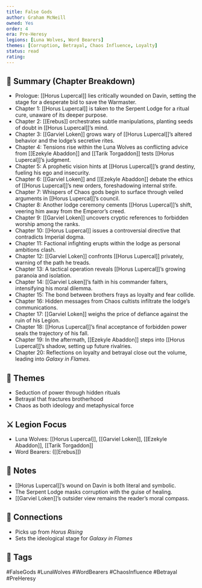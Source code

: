 ```yaml
---
title: False Gods
author: Graham McNeill
owned: Yes
order: 4
era: Pre-Heresy
legions: [Luna Wolves, Word Bearers]
themes: [Corruption, Betrayal, Chaos Influence, Loyalty]
status: read
rating:
---
```


## 🧭 Summary (Chapter Breakdown)
- Prologue: [[Horus Lupercal]] lies critically wounded on Davin, setting the stage for a desperate bid to save the Warmaster.  
- Chapter 1: [[Horus Lupercal]] is taken to the Serpent Lodge for a ritual cure, unaware of its deeper purpose.  
- Chapter 2: [[Erebus]] orchestrates subtle manipulations, planting seeds of doubt in [[Horus Lupercal]]’s mind.  
- Chapter 3: [[Garviel Loken]] grows wary of [[Horus Lupercal]]’s altered behavior and the lodge’s secretive rites.  
- Chapter 4: Tensions rise within the Luna Wolves as conflicting advice from [[Ezekyle Abaddon]] and [[Tarik Torgaddon]] tests [[Horus Lupercal]]’s judgment.  
- Chapter 5: A prophetic vision hints at [[Horus Lupercal]]’s grand destiny, fueling his ego and insecurity.  
- Chapter 6: [[Garviel Loken]] and [[Ezekyle Abaddon]] debate the ethics of [[Horus Lupercal]]’s new orders, foreshadowing internal strife.  
- Chapter 7: Whispers of Chaos gods begin to surface through veiled arguments in [[Horus Lupercal]]’s council.  
- Chapter 8: Another lodge ceremony cements [[Horus Lupercal]]’s shift, veering him away from the Emperor’s creed.  
- Chapter 9: [[Garviel Loken]] uncovers cryptic references to forbidden worship among the ranks.  
- Chapter 10: [[Horus Lupercal]] issues a controversial directive that contradicts Imperial dogma.  
- Chapter 11: Factional infighting erupts within the lodge as personal ambitions clash.  
- Chapter 12: [[Garviel Loken]] confronts [[Horus Lupercal]] privately, warning of the path he treads.  
- Chapter 13: A tactical operation reveals [[Horus Lupercal]]’s growing paranoia and isolation.  
- Chapter 14: [[Garviel Loken]]’s faith in his commander falters, intensifying his moral dilemma.  
- Chapter 15: The bond between brothers frays as loyalty and fear collide.  
- Chapter 16: Hidden messages from Chaos cultists infiltrate the lodge’s communications.  
- Chapter 17: [[Garviel Loken]] weighs the price of defiance against the ruin of his Legion.  
- Chapter 18: [[Horus Lupercal]]’s final acceptance of forbidden power seals the trajectory of his fall.  
- Chapter 19: In the aftermath, [[Ezekyle Abaddon]] steps into [[Horus Lupercal]]’s shadow, setting up future rivalries.  
- Chapter 20: Reflections on loyalty and betrayal close out the volume, leading into *Galaxy in Flames*.  

## 🧠 Themes
- Seduction of power through hidden rituals  
- Betrayal that fractures brotherhood  
- Chaos as both ideology and metaphysical force

## ⚔️ Legion Focus
- Luna Wolves: [[Horus Lupercal]], [[Garviel Loken]], [[Ezekyle Abaddon]], [[Tarik Torgaddon]]  
- Word Bearers: ([[Erebus]])

## 📝 Notes
- [[Horus Lupercal]]’s wound on Davin is both literal and symbolic.  
- The Serpent Lodge masks corruption with the guise of healing.  
- [[Garviel Loken]]’s outsider view remains the reader’s moral compass.  

## 🔗 Connections
- Picks up from *Horus Rising*  
- Sets the ideological stage for *Galaxy in Flames*  

## 🧩 Tags
#FalseGods #LunaWolves #WordBearers #ChaosInfluence #Betrayal #PreHeresy  